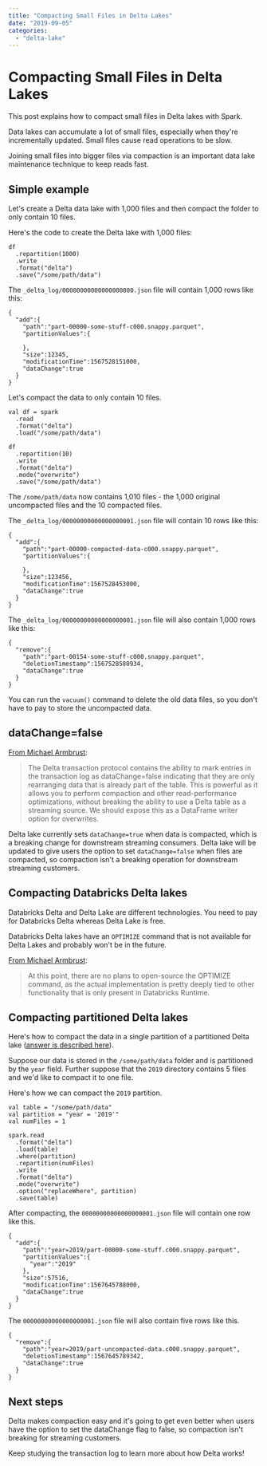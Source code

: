 ```yaml
---
title: "Compacting Small Files in Delta Lakes"
date: "2019-09-05"
categories: 
  - "delta-lake"
---
```


# Compacting Small Files in Delta Lakes

This post explains how to compact small files in Delta lakes with Spark.

Data lakes can accumulate a lot of small files, especially when they're incrementally updated. Small files cause read operations to be slow.

Joining small files into bigger files via compaction is an important data lake maintenance technique to keep reads fast.

## Simple example

Let's create a Delta data lake with 1,000 files and then compact the folder to only contain 10 files.

Here's the code to create the Delta lake with 1,000 files:

```
df
  .repartition(1000)
  .write
  .format("delta")
  .save("/some/path/data")
```

The `_delta_log/00000000000000000000.json` file will contain 1,000 rows like this:

```
{
  "add":{
    "path":"part-00000-some-stuff-c000.snappy.parquet",
    "partitionValues":{

    },
    "size":12345,
    "modificationTime":1567528151000,
    "dataChange":true
  }
}
```

Let's compact the data to only contain 10 files.

```
val df = spark
  .read
  .format("delta")
  .load("/some/path/data")

df
  .repartition(10)
  .write
  .format("delta")
  .mode("overwrite")
  .save("/some/path/data")
```

The `/some/path/data` now contains 1,010 files - the 1,000 original uncompacted files and the 10 compacted files.

The `_delta_log/00000000000000000001.json` file will contain 10 rows like this:

```
{
  "add":{
    "path":"part-00000-compacted-data-c000.snappy.parquet",
    "partitionValues":{

    },
    "size":123456,
    "modificationTime":1567528453000,
    "dataChange":true
  }
}
```

The `_delta_log/00000000000000000001.json` file will also contain 1,000 rows like this:

```
{
  "remove":{
    "path":"part-00154-some-stuff-c000.snappy.parquet",
    "deletionTimestamp":1567528580934,
    "dataChange":true
  }
}
```

You can run the `vacuum()` command to delete the old data files, so you don't have to pay to store the uncompacted data.

## dataChange=false

[From Michael Armbrust](https://github.com/delta-io/delta/issues/146):

> The Delta transaction protocol contains the ability to mark entries in the transaction log as dataChange=false indicating that they are only rearranging data that is already part of the table. This is powerful as it allows you to perform compaction and other read-performance optimizations, without breaking the ability to use a Delta table as a streaming source. We should expose this as a DataFrame writer option for overwrites.

Delta lake currently sets `dataChange=true` when data is compacted, which is a breaking change for downstream streaming consumers. Delta lake will be updated to give users the option to set `dataChange=false` when files are compacted, so compaction isn't a breaking operation for downstream streaming customers.

## Compacting Databricks Delta lakes

Databricks Delta and Delta Lake are different technologies. You need to pay for Databricks Delta whereas Delta Lake is free.

Databricks Delta lakes have an `OPTIMIZE` command that is not available for Delta Lakes and probably won't be in the future.

[From Michael Armbrust](https://github.com/delta-io/delta/issues/49):

> At this point, there are no plans to open-source the OPTIMIZE command, as the actual implementation is pretty deeply tied to other functionality that is only present in Databricks Runtime.

## Compacting partitioned Delta lakes

Here's how to compact the data in a single partition of a partitioned Delta lake ([answer is described here](https://github.com/delta-io/delta/issues/49)).

Suppose our data is stored in the `/some/path/data` folder and is partitioned by the `year` field. Further suppose that the `2019` directory contains 5 files and we'd like to compact it to one file.

Here's how we can compact the `2019` partition.

```
val table = "/some/path/data"
val partition = "year = '2019'"
val numFiles = 1

spark.read
  .format("delta")
  .load(table)
  .where(partition)
  .repartition(numFiles)
  .write
  .format("delta")
  .mode("overwrite")
  .option("replaceWhere", partition)
  .save(table)
```

After compacting, the `00000000000000000001.json` file will contain one row like this.

```
{
  "add":{
    "path":"year=2019/part-00000-some-stuff.c000.snappy.parquet",
    "partitionValues":{
      "year":"2019"
    },
    "size":57516,
    "modificationTime":1567645788000,
    "dataChange":true
  }
}
```

The `00000000000000000001.json` file will also contain five rows like this.

```
{
  "remove":{
    "path":"year=2019/part-uncompacted-data.c000.snappy.parquet",
    "deletionTimestamp":1567645789342,
    "dataChange":true
  }
}
```

## Next steps

Delta makes compaction easy and it's going to get even better when users have the option to set the dataChange flag to false, so compaction isn't breaking for streaming customers.

Keep studying the transaction log to learn more about how Delta works!
